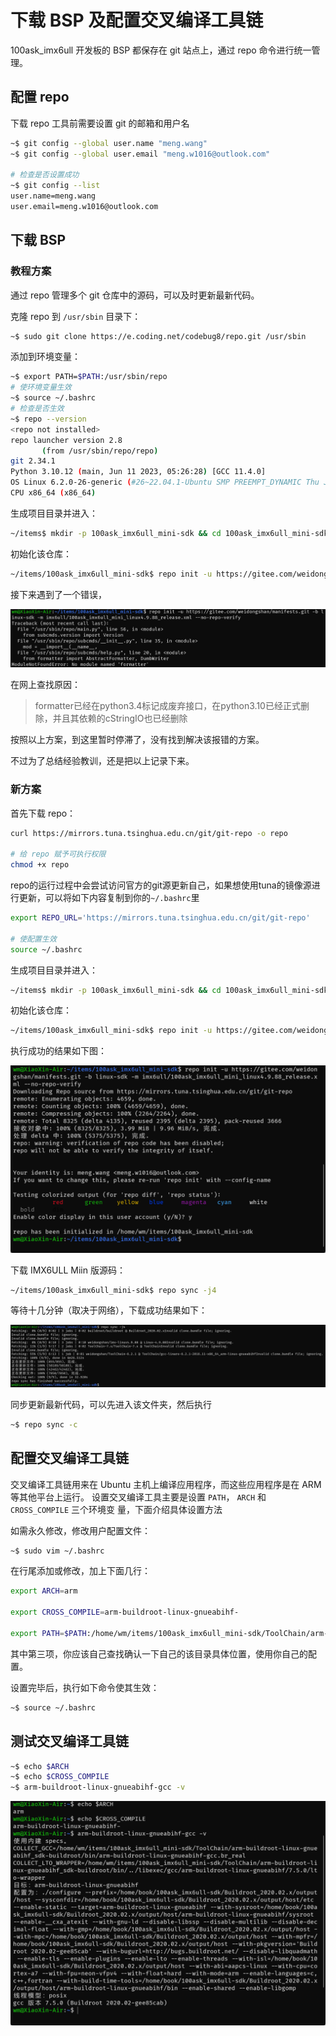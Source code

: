 # 下载 BSP 及配置交叉编译工具链

100ask_imx6ull 开发板的 BSP 都保存在 git 站点上，通过 repo 命令进行统一管理。

## 配置 repo

下载 repo 工具前需要设置 git 的邮箱和用户名

``` bash
~$ git config --global user.name "meng.wang"
~$ git config --global user.email "meng.w1016@outlook.com"

# 检查是否设置成功
~$ git config --list
user.name=meng.wang
user.email=meng.w1016@outlook.com
```

 

## 下载 BSP

### 教程方案

通过 repo 管理多个 git 仓库中的源码，可以及时更新最新代码。

克隆 repo 到 `/usr/sbin` 目录下：

``` bash
~$ sudo git clone https://e.coding.net/codebug8/repo.git /usr/sbin
```

添加到环境变量：

``` bash
~$ export PATH=$PATH:/usr/sbin/repo
# 使环境变量生效
~$ source ~/.bashrc
# 检查是否生效
~$ repo --version
<repo not installed>
repo launcher version 2.8
       (from /usr/sbin/repo/repo)
git 2.34.1
Python 3.10.12 (main, Jun 11 2023, 05:26:28) [GCC 11.4.0]
OS Linux 6.2.0-26-generic (#26~22.04.1-Ubuntu SMP PREEMPT_DYNAMIC Thu Jul 13 16:27:29 UTC 2)
CPU x86_64 (x86_64)
```

生成项目目录并进入：

``` bash
~/items$ mkdir -p 100ask_imx6ull_mini-sdk && cd 100ask_imx6ull_mini-sdk
```

初始化该仓库：

``` bash
~/items/100ask_imx6ull_mini-sdk$ repo init -u https://gitee.com/weidongshan/manifests.git -b linux-sdk -m imx6ull/100ask_imx6ull_mini_linux4.9.88_release.xml --no-repo-verify
```

接下来遇到了一个错误，

![no module named formatter](../images/no-module-named-formatter.png)

在网上查找原因：

> formatter已经在python3.4标记成废弃接口，在python3.10已经正式删除，并且其依赖的cStringIO也已经删除

按照以上方案，到这里暂时停滞了，没有找到解决该报错的方案。

不过为了总结经验教训，还是把以上记录下来。



### 新方案

首先下载 repo：

``` bash
curl https://mirrors.tuna.tsinghua.edu.cn/git/git-repo -o repo

# 给 repo 赋予可执行权限
chmod +x repo
```

repo的运行过程中会尝试访问官方的git源更新自己，如果想使用tuna的镜像源进行更新，可以将如下内容复制到你的`~/.bashrc`里

``` bash
export REPO_URL='https://mirrors.tuna.tsinghua.edu.cn/git/git-repo'

# 使配置生效
source ~/.bashrc
```

生成项目目录并进入：

``` bash
~/items$ mkdir -p 100ask_imx6ull_mini-sdk && cd 100ask_imx6ull_mini-sdk
```

初始化该仓库：

``` bash
~/items/100ask_imx6ull_mini-sdk$ repo init -u https://gitee.com/weidongshan/manifests.git -b linux-sdk -m imx6ull/100ask_imx6ull_mini_linux4.9.88_release.xml --no-repo-verify
```

执行成功的结果如下图：

![bsp sdk init](../images/bsp_sdk_init.png)

下载 IMX6ULL Miin 版源码：

``` bash
~/items/100ask_imx6ull_mini-sdk$ repo sync -j4
```

等待十几分钟（取决于网络），下载成功结果如下：

![](../images/bsp_repo_sync.png)

同步更新最新代码，可以先进入该文件夹，然后执行

``` bash
~$ repo sync -c
```



## 配置交叉编译工具链

交叉编译工具链用来在 Ubuntu 主机上编译应用程序，而这些应用程序是在 ARM 等其他平台上运行。 设置交叉编译工具主要是设置 `PATH`， `ARCH` 和 `CROSS_COMPILE` 三个环境变 量，下面介绍具体设置方法

如需永久修改，修改用户配置文件：

``` bash
~$ sudo vim ~/.bashrc
```

在行尾添加或修改，加上下面几行：

``` bash
export ARCH=arm

export CROSS_COMPILE=arm-buildroot-linux-gnueabihf-

export PATH=$PATH:/home/wm/items/100ask_imx6ull_mini-sdk/ToolChain/arm-buildroot-linux-gnueabihf_sdk-buildroot/bin
```

其中第三项，你应该自己查找确认一下自己的该目录具体位置，使用你自己的配置。

设置完毕后，执行如下命令使其生效：

``` bash
~$ source ~/.bashrc
```

## 测试交叉编译工具链

``` bash
~$ echo $ARCH
~$ echo $CROSS_COMPILE
~$ arm-buildroot-linux-gnueabihf-gcc -v
```

![](../images/test_compile_tools.png)

